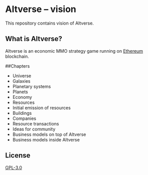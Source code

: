 # Altverse – vision

This repository contains vision of Altverse.

## What is Altverse?
Altverse is an economic MMO strategy game running on [Ethereum](https://www.ethereum.org/) blockchain.

##Chapters
- Universe
 - Galaxies
 - Planetary systems
 - Planets
- Economy
 - Resources
 - Initial emission of resources
 - Buildings
 - Companies
 - Resource transactions
- Ideas for community
 - Business models on top of Altverse
 - Business models inside Altverse

## License
[GPL-3.0](https://github.com/altverse/vision/blob/master/LICENSE)
